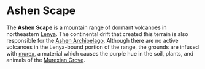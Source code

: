# Ashen Scape

The **Ashen Scape** is a mountain range of dormant volcanoes in northeastern [Lenya](lenya.md). The continental drift that created this terrain is also responsible for the [Ashen Archipelago](../ashen-archipelago.md). Although there are no active volcanoes in the Lenya-bound portion of the range, the grounds are infused with [murex](../../../ch-5-mote-treasures/murex/murex.md), a material which causes the purple hue in the soil, plants, and animals of the [Murexian Grove](murexian-grove.md).
